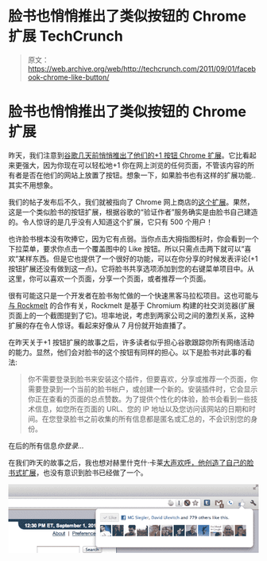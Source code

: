 # 脸书也悄悄推出了类似按钮的 Chrome 扩展 TechCrunch

> 原文：<https://web.archive.org/web/http://techcrunch.com/2011/09/01/facebook-chrome-like-button/>

# 脸书也悄悄推出了类似按钮的 Chrome 扩展

昨天，我们注意到[谷歌几天前悄悄推出了他们的+1 按钮 Chrome 扩展](https://web.archive.org/web/20230204221605/https://techcrunch.com/2011/08/31/google-plus-one-chrome-extension/)。它比看起来更强大，因为你现在可以轻松地+1 你在网上浏览的任何页面，不管该内容的所有者是否在他们的网站上放置了按钮。想象一下，如果脸书也有这样的扩展功能..其实不用想象。

我们的帖子发布后不久，我们就被指向了 Chrome 网上商店的[这个扩展](https://web.archive.org/web/20230204221605/https://chrome.google.com/webstore/detail/jehaijobeonhempacbjelicepjkhoidi)。果然，这是一个类似脸书的按钮扩展，根据谷歌的“验证作者”服务确实是由脸书自己建造的。令人惊讶的是几乎没有人知道这个扩展，它只有 500 个用户！

也许脸书根本没有吹捧它，因为它有点弱。当你点击大拇指图标时，你会看到一个下拉菜单，要求你点击一个覆盖图中的 Like 按钮。所以只需点击两下就可以“喜欢”某样东西。但是它也提供了一个很好的功能，可以在你分享的时候发表评论(+1 按钮扩展还没有做到这一点)。它将脸书共享选项添加到您的右键菜单项目中。从这里，你可以喜欢一个页面，分享一个页面，或者推荐一个页面。

很有可能这只是一个开发者在脸书匆忙做的一个快速黑客马拉松项目。这也可能与[与 Rockmelt](https://web.archive.org/web/20230204221605/https://techcrunch.com/2011/06/14/facebook-rockmelt/) 的合作有关，Rockmelt 是基于 Chromium 构建的社交浏览器(扩展页面上的一个截图提到了它)。坦率地说，考虑到两家公司之间的激烈关系，这种扩展的存在令人惊讶。看起来好像从 7 月份就开始直播了。

在昨天关于+1 按钮扩展的故事之后，许多读者似乎担心谷歌跟踪你所有网络活动的能力。显然，他们会对脸书的这个按钮有同样的担心。以下是脸书对此事的看法:

> 你不需要登录到脸书来安装这个插件，但要喜欢，分享或推荐一个页面，你需要登录到一个当前的脸书帐户，或创建一个新的。安装插件时，它会显示你正在查看的页面的总点赞数。为了提供个性化的体验，脸书会看到一些技术信息，如您所在页面的 URL、您的 IP 地址以及您访问该网站的日期和时间。在您登录脸书之前收集的所有信息都是匿名或汇总的，不会识别您的身份。

在后的所有信息*你登录…*

在我们昨天的故事之后，我也想对赫里什克什·卡莱[大声欢呼，他创造了自己的脸书式扩展](https://web.archive.org/web/20230204221605/https://chrome.google.com/webstore/detail/cfgmdgljipbecngomcifeaegnjgjiffk)，也没有意识到脸书已经做了一个。

![](img/f1a467ff7338de6c5030136cb589403e.png "Screen Shot 2011-09-01 at 9.33.50 AM")